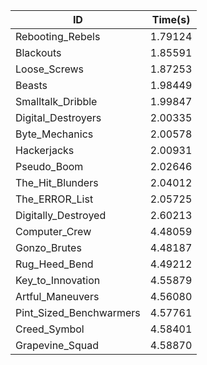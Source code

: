|ID|Time(s)|
|-|-|
|Rebooting_Rebels|1.79124|
|Blackouts|1.85591|
|Loose_Screws|1.87253|
|Beasts|1.98449|
|Smalltalk_Dribble|1.99847|
|Digital_Destroyers|2.00335|
|Byte_Mechanics|2.00578|
|Hackerjacks|2.00931|
|Pseudo_Boom|2.02646|
|The_Hit_Blunders|2.04012|
|The_ERROR_List|2.05725|
|Digitally_Destroyed|2.60213|
|Computer_Crew|4.48059|
|Gonzo_Brutes|4.48187|
|Rug_Heed_Bend|4.49212|
|Key_to_Innovation|4.55879|
|Artful_Maneuvers|4.56080|
|Pint_Sized_Benchwarmers|4.57761|
|Creed_Symbol|4.58401|
|Grapevine_Squad|4.58870|
